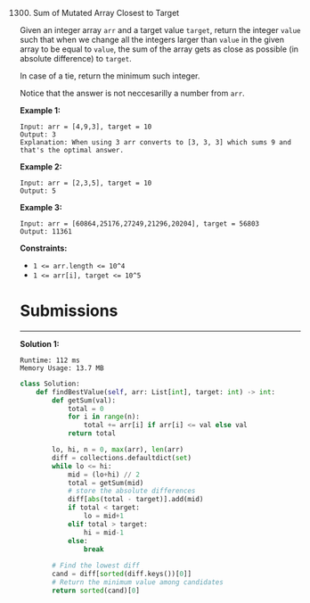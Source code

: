1300. Sum of Mutated Array Closest to Target

Given an integer array `arr` and a target value `target`, return the integer `value` such that when we change all the integers larger than `value` in the given array to be equal to `value`, the sum of the array gets as close as possible (in absolute difference) to `target`.

In case of a tie, return the minimum such integer.

Notice that the answer is not neccesarilly a number from `arr`.

 

**Example 1:**
```
Input: arr = [4,9,3], target = 10
Output: 3
Explanation: When using 3 arr converts to [3, 3, 3] which sums 9 and that's the optimal answer.
```

**Example 2:**
```
Input: arr = [2,3,5], target = 10
Output: 5
```

**Example 3:**
```
Input: arr = [60864,25176,27249,21296,20204], target = 56803
Output: 11361
```

**Constraints:**

* `1 <= arr.length <= 10^4`
* `1 <= arr[i], target <= 10^5`

# Submissions
---
**Solution 1:**
```
Runtime: 112 ms
Memory Usage: 13.7 MB
```
```python
class Solution:
    def findBestValue(self, arr: List[int], target: int) -> int:
        def getSum(val):
            total = 0
            for i in range(n):
                total += arr[i] if arr[i] <= val else val
            return total

        lo, hi, n = 0, max(arr), len(arr)
        diff = collections.defaultdict(set)
        while lo <= hi:
            mid = (lo+hi) // 2
            total = getSum(mid)
            # store the absolute differences
            diff[abs(total - target)].add(mid)
            if total < target:
                lo = mid+1
            elif total > target:
                hi = mid-1
            else:
                break
        
        # Find the lowest diff
        cand = diff[sorted(diff.keys())[0]]
        # Return the minimum value among candidates
        return sorted(cand)[0]
```